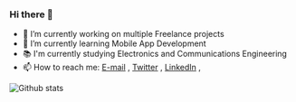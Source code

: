 ### Hi there 👋

- 🔭 I’m currently working on multiple Freelance projects
- 🌱 I’m currently learning Mobile App Development
- 📚 I'm currently studying Electronics and Communications Engineering
- 📫 How to reach me: 
	[E-mail](mailto://timsinabibek960@gmail.com) , [Twitter](https://twitter.com/bimsina) , [LinkedIn](https://www.linkedin.com/in/bimsina/) , 


![Github stats](https://github-readme-stats.vercel.app/api?username=bimsina&&show_icons=true&title_color=ffffff&icon_color=bb2acf&text_color=daf7dc&bg_color=151515&count_private=true)

<!--
- 👯 I’m looking to collaborate on ...
- 🤔 I’m looking for help with ...
- 💬 Ask me about ...
- ⚡ Fun fact: ...
-->
